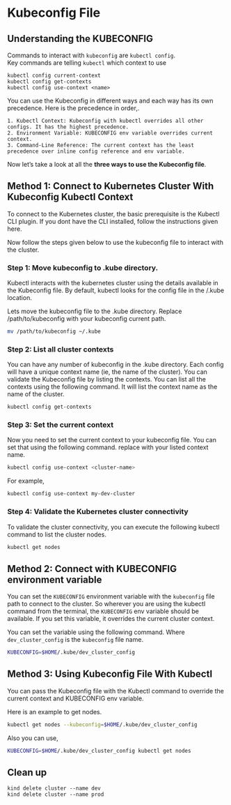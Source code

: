 # Kubeconfig File

## Understanding the KUBECONFIG

Commands to interact with `kubeconfig` are `kubectl config`. </br>
Key commands are telling `kubectl` which context to use 

```
kubectl config current-context
kubectl config get-contexts
kubectl config use-context <name>
```

You can use the Kubeconfig in different ways and each way has its own precedence. Here is the precedence in order,.

    1. Kubectl Context: Kubeconfig with kubectl overrides all other configs. It has the highest precedence.
    2. Environment Variable: KUBECONFIG env variable overrides current context.
    3. Command-Line Reference: The current context has the least precedence over inline config reference and env variable.

Now let’s take a look at all the **three ways to use the Kubeconfig file**.

## Method 1: Connect to Kubernetes Cluster With Kubeconfig Kubectl Context

To connect to the Kubernetes cluster, the basic prerequisite is the Kubectl CLI plugin. If you dont have the CLI installed, follow the instructions given here.

Now follow the steps given below to use the kubeconfig file to interact with the cluster.

### Step 1: Move kubeconfig to .kube directory.

Kubectl interacts with the kubernetes cluster using the details available in the Kubeconfig file. By default, kubectl looks for the config file in the /.kube location.

Lets move the kubeconfig file to the .kube directory. Replace /path/to/kubeconfig with your kubeconfig current path.

```bash
mv /path/to/kubeconfig ~/.kube
```

### Step 2: List all cluster contexts

You can have any number of kubeconfig in the .kube directory. Each config will have a unique context name (ie, the name of the cluster). You can validate the Kubeconfig file by listing the contexts. You can list all the contexts using the following command. It will list the context name as the name of the cluster.

```bash
kubectl config get-contexts
```

### Step 3: Set the current context

Now you need to set the current context to your kubeconfig file. You can set that using the following command. replace <cluster-name> with your listed context name.

```bash
kubectl config use-context <cluster-name>  
```

For example,

```bash
kubectl config use-context my-dev-cluster
```
### Step 4: Validate the Kubernetes cluster connectivity

To validate the cluster connectivity, you can execute the following kubectl command to list the cluster nodes.

```bash
kubectl get nodes
```
## Method 2: Connect with KUBECONFIG environment variable

You can set the `KUBECONFIG` environment variable with the `kubeconfig` file path to connect to the cluster. So wherever you are using the kubectl command from the terminal, the `KUBECONFIG` env variable should be available. If you set this variable, it overrides the current cluster context.

You can set the variable using the following command. Where `dev_cluster_config` is the `kubeconfig` file name.

```bash
KUBECONFIG=$HOME/.kube/dev_cluster_config
```

## Method 3: Using Kubeconfig File With Kubectl

You can pass the Kubeconfig file with the Kubectl command to override the current context and KUBECONFIG env variable.

Here is an example to get nodes.

```bash
kubectl get nodes --kubeconfig=$HOME/.kube/dev_cluster_config
```

Also you can use,
```bash
KUBECONFIG=$HOME/.kube/dev_cluster_config kubectl get nodes
```

## Clean up

```
kind delete cluster --name dev
kind delete cluster --name prod

```
